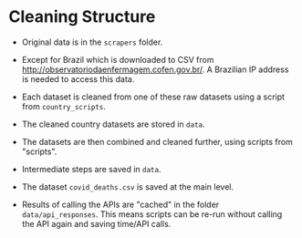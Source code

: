 # Cleaning Structure

- Original data is in the `scrapers` folder.
- Except for Brazil which is downloaded to CSV from 
http://observatoriodaenfermagem.cofen.gov.br/. A Brazilian IP address is needed
to access this data.
- Each dataset is cleaned from one of these raw datasets using a script from `country_scripts`. 
- The cleaned country datasets are stored in `data`.
- The datasets are then combined and cleaned further, using scripts from "scripts".
- Intermediate steps are saved in `data`.
- The dataset `covid_deaths.csv` is saved at the main level.

- Results of calling the APIs are "cached" in the folder `data/api_responses`. 
This means scripts can be re-run without calling the API again and saving time/API calls. 